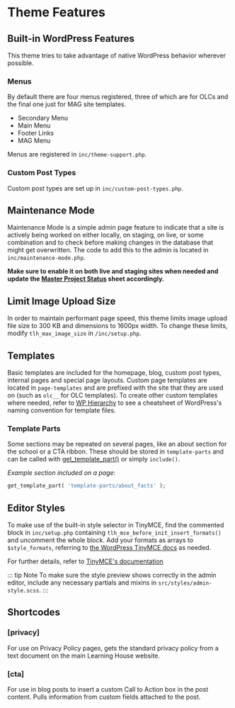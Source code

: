 # Theme Features

## Built-in WordPress Features

This theme tries to take advantage of native WordPress behavior wherever possible.

### Menus

By default there are four menus registered, three of which are for OLCs and the final one just for MAG site templates.

- Secondary Menu
- Main Menu
- Footer Links
- MAG Menu

Menus are registered in `inc/theme-support.php`.

### Custom Post Types

Custom post types are set up in `inc/custom-post-types.php`.

## Maintenance Mode

Maintenance Mode is a simple admin page feature to indicate that a site is actively being worked on either locally, on staging, on live, or some combination and to check before making changes in the database that might get overwritten. The code to add this to the admin is located in `inc/maintenance-mode.php`.

**Make sure to enable it on both live and staging sites when needed and update the [Master Project Status](https://docs.google.com/spreadsheets/d/1mNxjH_2hFouJVJ_iSnYfGuba7PKRkFvcNp4KV73npE8/edit#gid=662048833) sheet accordingly.**

## Limit Image Upload Size

In order to maintain performant page speed, this theme limits image upload file size to 300 KB and dimensions to 1600px width. To change these limits, modify `tlh_max_image_size` in `/inc/setup.php`.

## Templates

Basic templates are included for the homepage, blog, custom post types, internal pages and special page layouts. Custom page templates are located in `page-templates` and are prefixed with the site that they are used on (such as `olc__` for OLC templates). To create other custom templates where needed, refer to [WP Hierarchy](https://wphierarchy.com/) to see a cheatsheet of WordPress's naming convention for template files.

### Template Parts

Some sections may be repeated on several pages, like an about section for the school or a CTA ribbon. These should be stored in `template-parts` and can be called with [get_template_part()](https://developer.wordpress.org/reference/functions/get_template_part/) or simply `include()`.

_Example section included on a page:_

```php
get_template_part( 'template-parts/about_facts' );
```

## Editor Styles

To make use of the built-in style selector in TinyMCE, find the commented block in `inc/setup.php` containing `tlh_mce_before_init_insert_formats()` and uncomment the whole block. Add your formats as arrays to `$style_formats`, referring to [the WordPress TinyMCE docs](https://codex.wordpress.org/TinyMCE_Custom_Styles) as needed.

For further details, refer to [TinyMCE's documentation](https://www.tiny.cloud/docs/configure/content-formatting/#style_formats)

::: tip Note
To make sure the style preview shows correctly in the admin editor, include any necessary partials and mixins in `src/styles/admin-style.scss`.
:::

## Shortcodes

### [privacy]

For use on Privacy Policy pages, gets the standard privacy policy from a text document on the main Learning House website.

### [cta]

For use in blog posts to insert a custom Call to Action box in the post content. Pulls information from custom fields attached to the post.
